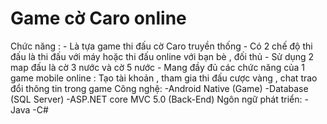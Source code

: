 # Game cờ Caro online

Chức năng :
	- Là tựa game thi đấu cờ Caro truyền thống 
	- Có 2 chế độ thi đấu là thi đấu với máy hoặc thi đấu online với bạn bè , đối thủ
	- Sử dụng 2 map đấu là cờ 3 nước và cờ 5 nước
	- Mang đầy đủ các chức năng của 1 game mobile online : Tạo tài khoản , tham gia thi đấu cược vàng , chat trao đổi thông tin trong game
Công nghệ:
	-Android Native (Game)
	-Database (SQL Server)
	-ASP.NET core MVC 5.0 (Back-End)
Ngôn ngữ phát triển:
	-Java
	-C#
